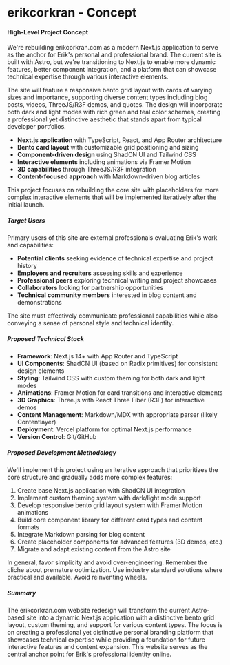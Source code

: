 # erikcorkran - Concept

#### High-Level Project Concept

We're rebuilding erikcorkran.com as a modern Next.js application to serve as the anchor for Erik's personal and professional brand. The current site is built with Astro, but we're transitioning to Next.js to enable more dynamic features, better component integration, and a platform that can showcase technical expertise through various interactive elements.

The site will feature a responsive bento grid layout with cards of varying sizes and importance, supporting diverse content types including blog posts, videos, ThreeJS/R3F demos, and quotes. The design will incorporate both dark and light modes with rich green and teal color schemes, creating a professional yet distinctive aesthetic that stands apart from typical developer portfolios.

- **Next.js application** with TypeScript, React, and App Router architecture
- **Bento card layout** with customizable grid positioning and sizing
- **Component-driven design** using ShadCN UI and Tailwind CSS
- **Interactive elements** including animations via Framer Motion
- **3D capabilities** through ThreeJS/R3F integration
- **Content-focused approach** with Markdown-driven blog articles

This project focuses on rebuilding the core site with placeholders for more complex interactive elements that will be implemented iteratively after the initial launch.

##### Target Users

Primary users of this site are external professionals evaluating Erik's work and capabilities:

- **Potential clients** seeking evidence of technical expertise and project history
- **Employers and recruiters** assessing skills and experience
- **Professional peers** exploring technical writing and project showcases
- **Collaborators** looking for partnership opportunities
- **Technical community members** interested in blog content and demonstrations

The site must effectively communicate professional capabilities while also conveying a sense of personal style and technical identity.

##### Proposed Technical Stack

- **Framework**: Next.js 14+ with App Router and TypeScript
- **UI Components**: ShadCN UI (based on Radix primitives) for consistent design elements
- **Styling**: Tailwind CSS with custom theming for both dark and light modes
- **Animations**: Framer Motion for card transitions and interactive elements
- **3D Graphics**: Three.js with React Three Fiber (R3F) for interactive demos
- **Content Management**: Markdown/MDX with appropriate parser (likely Contentlayer)
- **Deployment**: Vercel platform for optimal Next.js performance
- **Version Control**: Git/GitHub

##### Proposed Development Methodology

We'll implement this project using an iterative approach that prioritizes the core structure and gradually adds more complex features:

1. Create base Next.js application with ShadCN UI integration
2. Implement custom theming system with dark/light mode support
3. Develop responsive bento grid layout system with Framer Motion animations
4. Build core component library for different card types and content formats
5. Integrate Markdown parsing for blog content
6. Create placeholder components for advanced features (3D demos, etc.)
7. Migrate and adapt existing content from the Astro site

In general, favor simplicity and avoid over-engineering. Remember the cliche about premature optimization. Use industry standard solutions where practical and available. Avoid reinventing wheels.

##### Summary

The erikcorkran.com website redesign will transform the current Astro-based site into a dynamic Next.js application with a distinctive bento grid layout, custom theming, and support for various content types. The focus is on creating a professional yet distinctive personal branding platform that showcases technical expertise while providing a foundation for future interactive features and content expansion. This website serves as the central anchor point for Erik's professional identity online.
